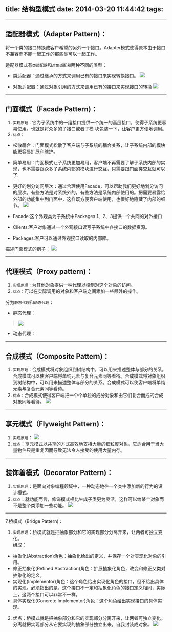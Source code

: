 ﻿title: 结构型模式
date: 2014-03-20 11:44:42
tags:
---

--------
## 适配器模式（Adapter Pattern)：
将一个类的接口转换成客户希望的另外一个接口。Adapter模式使得原本由于接口不兼容而不能一起工作的那些类可以一起工作。    

适配器模式有`类适配器`和`对象适配器`两种不同的类型：    
* 类适配器：通过继承的方式来调用已有的接口来实现转换接口。
![](/imgs/lspq.png)

* 对象适配器：通过对象引用的方式来调用已有的接口来实现接口的转换
![](/imgs/dxspq.png)



----------
## 门面模式（Facade Pattern)：  
1. `实现原理：`它为子系统中的一组接口提供一个统一的高层接口，使得子系统更容易使用。也就是将众多的子接口或者子模	块包装一下，让客户更方便地调用。
2. `优点：`
  * 松散耦合：门面模式松散了客户端与子系统的耦合关系，让子系统内部的模块能更容易扩展和维护。
  * 简单易用：门面模式让子系统更加易用，客户端不再需要了解子系统内部的实现，也不需要跟众多子系统内部的模块进行交互，只需要跟门面类交互就可以了.
  * 更好的划分访问层次：通过合理使用Facade，可以帮助我们更好地划分访问的层次。有些方法是对系统外的，有些方法是系统内部使用的。把需要暴露给外部的功能集中到门面中，这样既方便客户端使用，也很好地隐藏了内部的细节。
![](/imgs/mmms.png)

  * Facade:这个外观类为子系统中Packages 1、2、3提供一个共同的对外接口
  * Clients:客户对象通过一个外观接口读写子系统中各接口的数据资源。
  * Packages:客户可以通过外观接口读取的内部库。

描述门面模式的例子：
![](/imgs/mmmslz.png)

----------
## 代理模式（Proxy pattern)：
1. `实现原理：`为其他对象提供一种代理以控制对这个对象的访问。
2. `优点：`可以在实际调用的对象和客户端之间添加一些额外的操作。

分为`静态代理`和`动态代理`：
* 静态代理：
>![](/imgs/jtdl.png)
* 动态代理：

----------
## 合成模式（Composite Pattern)：
1. `实现原理：`合成模式将对象组织到树结构中，可以用来描述整体与部分的关系。合成模式可以使客户端将单纯元素与复合元素同等看待。合成模式将对象组织到树结构中，可以用来描述整体与部分的关系。合成模式可以使客户端将单纯元素与复合元素同等看待。
2. `优点：`合成模式使得客户端把一个个单独的成分对象和由它们复合而成的合成对象同等看待。
![](/imgs/hcms.png)

---------
## 享元模式（Flyweight Pattern)：
1. `实现原理`：
![](/imgs/xyms.png)
2. `优点`：享元模式以共享的方式高效地支持大量的细粒度对象。它适合用于当大量物件只是重复因而导致无法令人接受的使用大量内存。



----------
## 装饰着模式（Decorator Pattern)：
1. `实现原理`：是面向对象编程领域中，一种动态地往一个类中添加新的行为的设计模式。
2. `优点`：就功能而言，修饰模式相比生成子类更为灵活，这样可以给某个对象而不是整个类添加一些功能。
![](/imgs/zsz.jpg)



----------
7.桥模式（Bridge Pattern)：
1. `实现原理`：桥模式就是把抽象部分和它的实现部分分离开来，让两者可独立变化。      
  组成：
  * 抽象化(Abstraction)角色：抽象化给出的定义，并保存一个对实现化对象的引用。
  * 修正抽象化(Refined Abstraction)角色：扩展抽象化角色，改变和修正父类对抽象化的定义。
  * 实现化(Implementor)角色：这个角色给出实现化角色的接口，但不给出具体的实现。必须指出的是，这个接口不一定和抽象化角色的接口定义相同，实际上，这两个接口可以非常不一样。
  * 具体实现化(Concrete Implementor)角色：这个角色给出实现接口的具体实现。
2. 优点：桥模式就是把抽象部分和它的实现部分分离开来，让两者可独立变化。分离就把实现部分从它要实现的抽象部分独立出来，自我封装成对象。
![](/imgs/qjms.jpg)